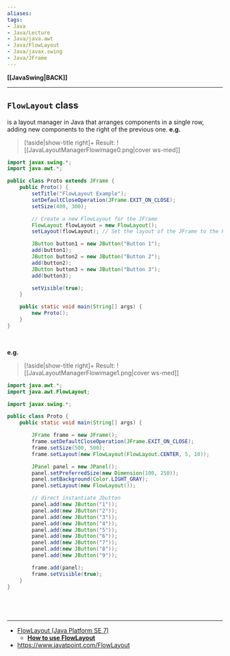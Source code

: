 ```yaml
---
aliases:
tags:
- Java
- Java/Lecture
- Java/java.awt
- Java/FlowLayout
- Java/javax.swing
- Java/JFrame
---
```

**[[JavaSwing|BACK]]**

---
## `FlowLayout` class
is a layout manager in Java that arranges components in a single row, adding new components to the right of the previous one.
**e.g.**
>[!aside|show-title right]+ Result:
> ![[JavaLayoutManagerFlowimage0.png|cover ws-med]]

```java
import javax.swing.*;
import java.awt.*;

public class Proto extends JFrame {
    public Proto() {
        setTitle("FlowLayout Example");
        setDefaultCloseOperation(JFrame.EXIT_ON_CLOSE);
        setSize(400, 300);

        // Create a new FlowLayout for the JFrame
        FlowLayout flowLayout = new FlowLayout();
        setLayout(flowLayout); // Set the layout of the JFrame to the FlowLayout

        JButton button1 = new JButton("Button 1");
        add(button1);
        JButton button2 = new JButton("Button 2");
        add(button2);
        JButton button3 = new JButton("Button 3");
        add(button3);

        setVisible(true);
    }

    public static void main(String[] args) {
        new Proto();
    }
}
```

<br>

**e.g.**
>[!aside|show-title right]+ Result:
> ![[JavaLayoutManagerFlowimage1.png|cover ws-med]]

```java
import java.awt.*;
import java.awt.FlowLayout;

import javax.swing.*;

public class Proto {
    public static void main(String[] args) {

        JFrame frame = new JFrame();
        frame.setDefaultCloseOperation(JFrame.EXIT_ON_CLOSE);
        frame.setSize(500, 500);
        frame.setLayout(new FlowLayout(FlowLayout.CENTER, 5, 10));

        JPanel panel = new JPanel();
        panel.setPreferredSize(new Dimension(100, 250));
        panel.setBackground(Color.LIGHT_GRAY);
        panel.setLayout(new FlowLayout());

        // direct instantiate Jbutton
        panel.add(new JButton("1"));
        panel.add(new JButton("2"));
        panel.add(new JButton("3"));
        panel.add(new JButton("4"));
        panel.add(new JButton("5"));
        panel.add(new JButton("6"));
        panel.add(new JButton("7"));
        panel.add(new JButton("8"));
        panel.add(new JButton("9"));

        frame.add(panel);
        frame.setVisible(true);
    }
}
```

<br>

# 
---
- [FlowLayout (Java Platform SE 7)](https://docs.oracle.com/javase/7/docs/api/java/awt/FlowLayout.html#:~:text=public%20class%20FlowLayout%20extends%20Object,ComponentOrientation.)
	- [**How to use FlowLayout**](https://docs.oracle.com/javase/tutorial/uiswing/layout/flow.html)
- https://www.javatpoint.com/FlowLayout